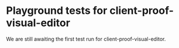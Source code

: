 # Playground tests for client-proof-visual-editor
We are still awaiting the first test run for client-proof-visual-editor.
